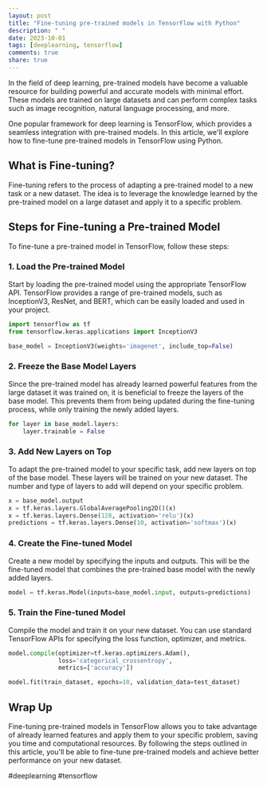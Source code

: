```yaml
---
layout: post
title: "Fine-tuning pre-trained models in TensorFlow with Python"
description: " "
date: 2023-10-01
tags: [deeplearning, tensorflow]
comments: true
share: true
---
```


In the field of deep learning, pre-trained models have become a valuable resource for building powerful and accurate models with minimal effort. These models are trained on large datasets and can perform complex tasks such as image recognition, natural language processing, and more.

One popular framework for deep learning is TensorFlow, which provides a seamless integration with pre-trained models. In this article, we'll explore how to fine-tune pre-trained models in TensorFlow using Python.

## What is Fine-tuning?

Fine-tuning refers to the process of adapting a pre-trained model to a new task or a new dataset. The idea is to leverage the knowledge learned by the pre-trained model on a large dataset and apply it to a specific problem.

## Steps for Fine-tuning a Pre-trained Model

To fine-tune a pre-trained model in TensorFlow, follow these steps:

### 1. Load the Pre-trained Model

Start by loading the pre-trained model using the appropriate TensorFlow API. TensorFlow provides a range of pre-trained models, such as InceptionV3, ResNet, and BERT, which can be easily loaded and used in your project.

```python
import tensorflow as tf
from tensorflow.keras.applications import InceptionV3

base_model = InceptionV3(weights='imagenet', include_top=False)
```

### 2. Freeze the Base Model Layers

Since the pre-trained model has already learned powerful features from the large dataset it was trained on, it is beneficial to freeze the layers of the base model. This prevents them from being updated during the fine-tuning process, while only training the newly added layers.

```python
for layer in base_model.layers:
    layer.trainable = False
```

### 3. Add New Layers on Top

To adapt the pre-trained model to your specific task, add new layers on top of the base model. These layers will be trained on your new dataset. The number and type of layers to add will depend on your specific problem.

```python
x = base_model.output
x = tf.keras.layers.GlobalAveragePooling2D()(x)
x = tf.keras.layers.Dense(128, activation='relu')(x)
predictions = tf.keras.layers.Dense(10, activation='softmax')(x)
```

### 4. Create the Fine-tuned Model

Create a new model by specifying the inputs and outputs. This will be the fine-tuned model that combines the pre-trained base model with the newly added layers.

```python
model = tf.keras.Model(inputs=base_model.input, outputs=predictions)
```

### 5. Train the Fine-tuned Model

Compile the model and train it on your new dataset. You can use standard TensorFlow APIs for specifying the loss function, optimizer, and metrics.

```python
model.compile(optimizer=tf.keras.optimizers.Adam(),
              loss='categorical_crossentropy',
              metrics=['accuracy'])

model.fit(train_dataset, epochs=10, validation_data=test_dataset)
```

## Wrap Up

Fine-tuning pre-trained models in TensorFlow allows you to take advantage of already learned features and apply them to your specific problem, saving you time and computational resources. By following the steps outlined in this article, you'll be able to fine-tune pre-trained models and achieve better performance on your new dataset.

#deeplearning #tensorflow